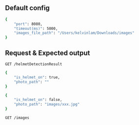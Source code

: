 ## Default config
```sh
{
    "port": 8080,
    "timeout(ms)": 5000,
    "images_file_path": "/Users/kelvinlam/Downloads/images"
}
```

## Request & Expected output
```http
GET /helmetDetectionResult
```
```sh
{
    "is_helmet_on": true,
    "photo_path": ""
}
```
```sh
{
    "is_helmet_on": false,
    "photo_path": "images/xxx.jpg"
}
```


```http
GET /images
```